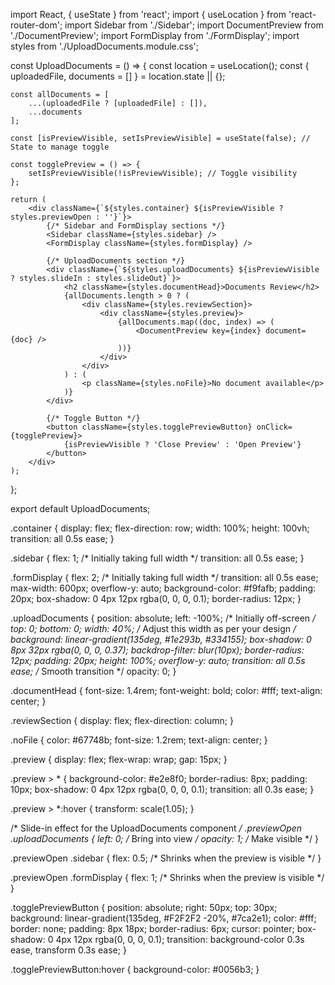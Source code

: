 import React, { useState } from 'react';
import { useLocation } from 'react-router-dom';
import Sidebar from './Sidebar';
import DocumentPreview from './DocumentPreview';
import FormDisplay from './FormDisplay';
import styles from './UploadDocuments.module.css';

const UploadDocuments = () => {
    const location = useLocation();
    const { uploadedFile, documents = [] } = location.state || {};

    const allDocuments = [
        ...(uploadedFile ? [uploadedFile] : []),
        ...documents
    ];

    const [isPreviewVisible, setIsPreviewVisible] = useState(false); // State to manage toggle

    const togglePreview = () => {
        setIsPreviewVisible(!isPreviewVisible); // Toggle visibility
    };

    return (
        <div className={`${styles.container} ${isPreviewVisible ? styles.previewOpen : ''}`}>
            {/* Sidebar and FormDisplay sections */}
            <Sidebar className={styles.sidebar} />
            <FormDisplay className={styles.formDisplay} />

            {/* UploadDocuments section */}
            <div className={`${styles.uploadDocuments} ${isPreviewVisible ? styles.slideIn : styles.slideOut}`}>
                <h2 className={styles.documentHead}>Documents Review</h2>
                {allDocuments.length > 0 ? (
                    <div className={styles.reviewSection}>
                        <div className={styles.preview}>
                            {allDocuments.map((doc, index) => (
                                <DocumentPreview key={index} document={doc} />
                            ))}
                        </div>
                    </div>
                ) : (
                    <p className={styles.noFile}>No document available</p>
                )}
            </div>

            {/* Toggle Button */}
            <button className={styles.togglePreviewButton} onClick={togglePreview}>
                {isPreviewVisible ? 'Close Preview' : 'Open Preview'}
            </button>
        </div>
    );
};

export default UploadDocuments;



.container {
  display: flex;
  flex-direction: row;
  width: 100%;
  height: 100vh;
  transition: all 0.5s ease;
}

.sidebar {
  flex: 1; /* Initially taking full width */
  transition: all 0.5s ease;
}

.formDisplay {
  flex: 2; /* Initially taking full width */
  transition: all 0.5s ease;
  max-width: 600px;
  overflow-y: auto;
  background-color: #f9fafb;
  padding: 20px;
  box-shadow: 0 4px 12px rgba(0, 0, 0, 0.1);
  border-radius: 12px;
}

.uploadDocuments {
  position: absolute;
  left: -100%; /* Initially off-screen */
  top: 0;
  bottom: 0;
  width: 40%; /* Adjust this width as per your design */
  background: linear-gradient(135deg, #1e293b, #334155);
  box-shadow: 0 8px 32px rgba(0, 0, 0, 0.37);
  backdrop-filter: blur(10px);
  border-radius: 12px;
  padding: 20px;
  height: 100%;
  overflow-y: auto;
  transition: all 0.5s ease; /* Smooth transition */
  opacity: 0;
}

.documentHead {
  font-size: 1.4rem;
  font-weight: bold;
  color: #fff;
  text-align: center;
}

.reviewSection {
  display: flex;
  flex-direction: column;
}

.noFile {
  color: #67748b;
  font-size: 1.2rem;
  text-align: center;
}

.preview {
  display: flex;
  flex-wrap: wrap;
  gap: 15px;
}

.preview > * {
  background-color: #e2e8f0;
  border-radius: 8px;
  padding: 10px;
  box-shadow: 0 4px 12px rgba(0, 0, 0, 0.1);
  transition: all 0.3s ease;
}

.preview > *:hover {
  transform: scale(1.05);
}

/* Slide-in effect for the UploadDocuments component */
.previewOpen .uploadDocuments {
  left: 0; /* Bring into view */
  opacity: 1; /* Make visible */
}

.previewOpen .sidebar {
  flex: 0.5; /* Shrinks when the preview is visible */
}

.previewOpen .formDisplay {
  flex: 1; /* Shrinks when the preview is visible */
}

.togglePreviewButton {
  position: absolute;
  right: 50px;
  top: 30px;
  background: linear-gradient(135deg, #F2F2F2 -20%, #7ca2e1);
  color: #fff;
  border: none;
  padding: 8px 18px;
  border-radius: 6px;
  cursor: pointer;
  box-shadow: 0 4px 12px rgba(0, 0, 0, 0.1);
  transition: background-color 0.3s ease, transform 0.3s ease;
}

.togglePreviewButton:hover {
  background-color: #0056b3;
}
